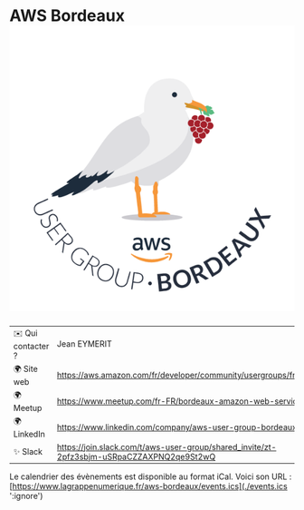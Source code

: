 # AWS Bordeaux ![Logo](./logo-aws-bordeaux.png ':size=100')

|                                |     |
| ------------------------------ | --- |
| ✉️ Qui contacter ?              | Jean EYMERIT |
| 🌍 Site web                    | https://aws.amazon.com/fr/developer/community/usergroups/france/ |
| 🌍 Meetup                      | https://www.meetup.com/fr-FR/bordeaux-amazon-web-services/       |
| 🌍 LinkedIn                    | https://www.linkedin.com/company/aws-user-group-bordeaux/        |
| ✨ Slack                       | https://join.slack.com/t/aws-user-group/shared_invite/zt-2pfz3sbjm-uSRpaCZZAXPNQ2qe9St2wQ  |

Le calendrier des évènements est disponible au format iCal.
Voici son URL : [https://www.lagrappenumerique.fr/aws-bordeaux/events.ics](./events.ics ':ignore')

<!-- EVENTS:START -->
<!-- EVENTS:END -->